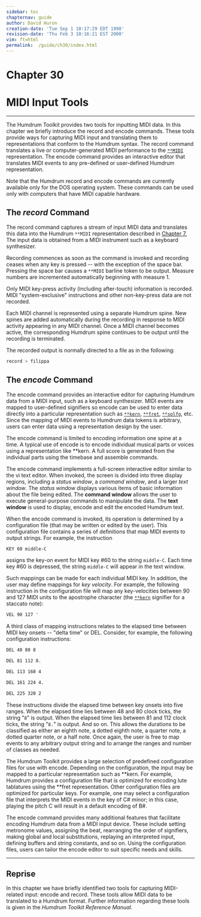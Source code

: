 ```yaml
---
sidebar: toc
chapternav: guide
author: David Huron
creation-date: 'Tue Sep 1 10:17:29 EDT 1998'
revision-date: 'Thu Feb 3 10:16:21 EST 2000'
vim: ft=html
permalink:	/guide/ch30/index.html
---
```


<div class="chapter-heading">
<h1> Chapter 30 </h1>
<h1> MIDI Input Tools </h1>
</div>

------------------------------------------------------------------------


The Humdrum Toolkit provides two tools for inputting MIDI data. In this
chapter we briefly introduce the <span class="tool">record</span> and
<span class="tool">encode</span> commands. These tools provide ways
for capturing MIDI input and translating them to representations that
conform to the Humdrum syntax. The <span class="tool">record</span> command translates a live
or computer-generated MIDI performance to the
[`**MIDI`](/rep/MIDI) representation. The <span class="tool">encode</span>
command provides an interactive editor that translates MIDI events to
any pre-defined or user-defined Humdrum representation.

Note that the Humdrum <span class="tool">record</span> and <span class="tool">encode</span> commands are currently
available only for the DOS operating system. These commands can be used
only with computers that have MIDI capable hardware.


The *record* Command
--------------------

The <span class="tool">record</span> command captures a stream of
input MIDI data and translates this data into the Humdrum `**MIDI`
representation described in [Chapter 7.](/guide/ch07) The input data is
obtained from a MIDI instrument such as a keyboard synthesizer.

Recording commences as soon as the command is invoked and recording
ceases when any key is pressed \-- with the exception of the space bar.
Pressing the space bar causes a `**MIDI` barline token to be output.
Measure numbers are incremented automatically beginning with measure 1.

Only MIDI key-press activity (including after-touch) information is
recorded. MIDI "system-exclusive" instructions and other non-key-press
data are not recorded.

Each MIDI channel is represented using a separate Humdrum spine. New
spines are added automatically during the recording in response to MIDI
activity appearing in any MIDI channel. Once a MIDI channel becomes
active, the corresponding Humdrum spine continues to be output until the
recording is terminated.

The recorded output is normally directed to a file as in the following:

```bash
record > filippa
```


The *encode* Command
--------------------

The <span class="tool">encode</span> command provides an interactive
editor for capturing Humdrum data from a MIDI input, such as a keyboard
synthesizer. MIDI events are mapped to user-defined signifiers so
<span class="tool">encode</span> can be used to enter data directly into a particular
representation such as [`**kern`](/rep/kern),
[`**fret`](/rep/fret),
[`**solfg`](/rep/solfg), etc. Since the mapping of
MIDI events to Humdrum data tokens is arbitrary, users can enter data
using a representation design by the user.

The <span class="tool">encode</span> command is limited to encoding information one spine at a
time. A typical use of <span class="tool">encode</span> is to encode individual musical parts
or voices using a representation like \*\*kern. A full score is
generated from the individual parts using the
<span class="tool">timebase</span> and
<span class="tool">assemble</span> commands.

The <span class="tool">encode</span> command implements a full-screen interactive editor
similar to the <span class="unix">vi</span> text editor. When invoked, the screen is divided
into three display regions, including a *status window*, a *command
window*, and a larger *text window*. The *status window* displays
various items of basic information about the file being edited. The
**command window** allows the user to execute general-purpose commands
to manipulate the data. The **text window** is used to display, encode
and edit the encoded Humdrum text.

When the <span class="tool">encode</span> command is invoked, its operation is determined by a
configuration file (that may be written or edited by the user). This
configuration file contains a series of definitions that map MIDI events
to output strings. For example, the instruction

```bash
KEY 60 middle-C
```

assigns the key-on event for MIDI key \#60 to the string `middle-C`.
Each time key \#60 is depressed, the string `middle-C` will appear in
the text window.

Such mappings can be made for each individual MIDI key. In addition, the
user may define mappings for *key velocity*. For example, the following
instruction in the configuration file will map any key-velocities
between 90 and 127 MIDI units to the apostrophe character (the
[`**kern`](/rep/kern) signifier for a staccato
note):

```bash
VEL 90 127 '
```

A third class of mapping instructions relates to the elapsed time
between MIDI key onsets \-- "delta time" or DEL. Consider, for
example, the following configuration instructions:

```bash
DEL 48 80 8
```
```bash
DEL 81 112 8.
```
```bash
DEL 113 160 4
```
```bash
DEL 161 224 4.
```
```bash
DEL 225 320 2
```

These instructions divide the elapsed time between key onsets into five
ranges. When the elapsed time lies between 48 and 80 clock ticks, the
string "`8`" is output. When the elapsed time lies between 81 and 112
clock ticks, the string "`8.`" is output. And so on. This allows the
durations to be classified as either an eighth note, a dotted eighth
note, a quarter note, a dotted quarter note, or a half note. Once again,
the user is free to map events to any arbitrary output string and to
arrange the ranges and number of classes as needed.

The Humdrum Toolkit provides a large selection of predefined
configuration files for use with <span class="tool">encode</span>. Depending on the
configuration, the input may be mapped to a particular representation
such as \*\*kern. For example, Humdrum provides a configuration file
that is optimized for encoding lute tablatures using the \*\*fret
representation. Other configuration files are optimized for particular
keys. For example, one may select a configuration file that interprets
the MIDI events in the key of C\# minor; in this case, playing the pitch
C will result in a default encoding of B\#.

The <span class="tool">encode</span> command provides many additional features that facilitate
encoding Humdrum data from a MIDI input device. These include setting
metronome values, assigning the beat, rearranging the order of
signifiers, making global and local substitutions, replaying an
interpreted input, defining buffers and string constants, and so on.
Using the configuration files, users can tailor the <span class="tool">encode</span> editor to
suit specific needs and skills.

------------------------------------------------------------------------


Reprise
-------

In this chapter we have briefly identified two tools for capturing
MIDI-related input: <span class="tool">encode</span> and
<span class="tool">record</span>. These tools allow MIDI data to be
translated to a Humdrum format. Further information regarding these
tools is given in the *Humdrum Toolkit Reference Manual.*

